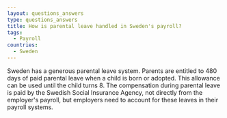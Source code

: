 ```yaml
---
layout: questions_answers
type: questions_answers
title: How is parental leave handled in Sweden's payroll?
tags:
  - Payroll
countries:
  - Sweden
---
```

Sweden has a generous parental leave system. Parents are entitled to 480 days of paid parental leave when a child is born or adopted. This allowance can be used until the child turns 8. The compensation during parental leave is paid by the Swedish Social Insurance Agency, not directly from the employer's payroll, but employers need to account for these leaves in their payroll systems.